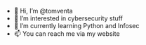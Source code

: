 - 👋 Hi, I’m @tomventa
- 👀 I’m interested in cybersecurity stuff
- 🌱 I’m currently learning Python and Infosec
- 📫 You can reach me via my website
